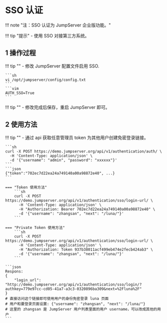 # SSO 认证
!!! note "注：SSO 认证为 JumpServer 企业版功能。"

!!! tip "提示"
    - 使用 SSO 对接第三方系统。

## 1 操作过程
!!! tip ""
    - 修改 JumpServer 配置文件启用 SSO.

    ```sh
    vi /opt/jumpserver/config/config.txt
    ```
    ```vim
    AUTH_SSO=True
    ```

!!! tip ""
    - 修改完成后保存，重启 JumpServer 即可。

## 2 使用方法
!!! tip ""
    - 通过 api 获取任意管理员 token 为其他用户创建免密登录链接。
    
    ```sh
    curl -X POST https://demo.jumpserver.org/api/v1/authentication/auth/ \
      -H 'Content-Type: application/json' \
      -d '{"username": "admin", "password": "xxxxxx"}'
    ```
    ```json
    {"token":"702ec7d22ea24a749140a00a98872e40", ...}
    ```

    === "Token 使用方法"
        ```sh
        curl -X POST https://demo.jumpserver.org/api/v1/authentication/sso/login-url/ \
          -H 'Content-Type: application/json' \
          -H "Authorization: Bearer 702ec7d22ea24a749140a00a98872e40" \
          -d '{"username": "zhangsan", "next": "/luna/"}'
        ```

    === "Private Token 使用方法"
        ```sh
        curl -X POST https://demo.jumpserver.org/api/v1/authentication/sso/login-url/ \
          -H 'Content-Type: application/json' \
          -H "Authorization: Token 937b38011acf499eb474e2fecb424ab3" \
          -d '{"username": "zhangsan", "next": "/luna/"}'
        ```

    ```json
    Respons:
    {
        "login_url": "http://demo.jumpserver.org/api/v1/authentication/sso/login/?authkey=779e97cc-cd05-41a7-a3c3-0320896ba309&next=%2Fluna%2F"
    }
    # 直接访问这个链接即可使用用户的身份免密登录 luna 页面  
    # 用户和要登录页面设置: {"username": "zhangsan", "next": "/luna/"}  
    # 这里的 zhangsan 是 JumpServer 用户列表里面的用户 username，可以改成其他的用户
    ```
